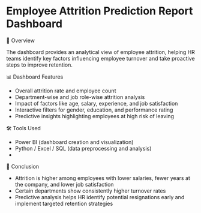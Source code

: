 # Employee Attrition Prediction Report Dashboard

📌 Overview

The dashboard provides an analytical view of employee attrition, helping HR teams identify key factors influencing employee turnover and take proactive steps to improve retention.


📊 Dashboard Features

* Overall attrition rate and employee count
* Department-wise and job role-wise attrition analysis
* Impact of factors like age, salary, experience, and job satisfaction
* Interactive filters for gender, education, and performance rating
* Predictive insights highlighting employees at high risk of leaving


🛠 Tools Used

* Power BI (dashboard creation and visualization)
* Python / Excel / SQL (data preprocessing and analysis)
* 

📜 Conclusion
* Attrition is higher among employees with lower salaries, fewer years at the company, and lower job satisfaction
* Certain departments show consistently higher turnover rates
* Predictive analysis helps HR identify potential resignations early and implement targeted retention strategies
